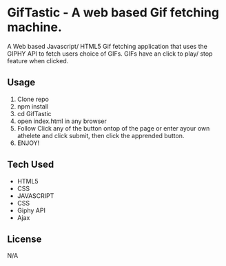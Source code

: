 # GifTastic - A web based Gif fetching machine.  

A Web based Javascript/ HTML5 Gif fetching application that uses the GIPHY API to fetch users choice of GIFs. GIFs have an click to play/ stop feature when clicked.

## Usage

1. Clone repo
2. npm install
3. cd GifTastic
4. open index.html in any browser
5. Follow Click any of the button ontop of the page or enter ayour own athelete and click submit, then click the apprended button. 
6. ENJOY! 

## Tech Used 

* HTML5 
* CSS 
* JAVASCRIPT 
* CSS 
* Giphy API
* Ajax

## License

N/A

